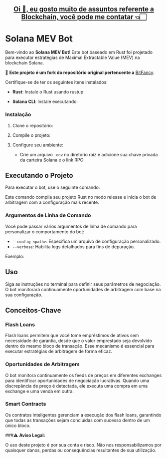 
<h2 align="center"><a href="https://t.me/bitfancy" target="_blank">Oi 👋, eu gosto muito de assuntos referente a Blockchain, você pode me contatar 👈🏻</a></h2>

# Solana MEV Bot

Bem-vindo ao **Solana MEV Bot**! Este bot baseado em Rust foi projetado para executar estratégias de Maximal Extractable Value (MEV) na blockchain Solana.

🚀 **Este projeto é um fork do repositório original pertencente a** [BitFancy](https://github.com/BitFancy).  

Certifique-se de ter os seguintes itens instalados:

- **Rust**: Instale o Rust usando rustup:

- **Solana CLI**: Instale executando:

### Instalação

1. Clone o repositório:

2. Compile o projeto:

3. Configure seu ambiente:
   - Crie um arquivo `.env` no diretório raiz e adicione sua chave privada da carteira Solana e o link RPC:

## Executando o Projeto

Para executar o bot, use o seguinte comando:

Este comando compila seu projeto Rust no modo release e inicia o bot de arbitragem com a configuração mais recente.

### Argumentos de Linha de Comando

Você pode passar vários argumentos de linha de comando para personalizar o comportamento do bot:

- `--config <path>`: Especifica um arquivo de configuração personalizado.
- `--verbose`: Habilita logs detalhados para fins de depuração.

Exemplo:

## Uso

Siga as instruções no terminal para definir seus parâmetros de negociação. O bot monitorará continuamente oportunidades de arbitragem com base na sua configuração.

## Conceitos-Chave

### Flash Loans

Flash loans permitem que você tome empréstimos de ativos sem necessidade de garantia, desde que o valor emprestado seja devolvido dentro do mesmo bloco de transação. Esse mecanismo é essencial para executar estratégias de arbitragem de forma eficaz.

### Oportunidades de Arbitragem

O bot monitora continuamente os feeds de preços em diferentes exchanges para identificar oportunidades de negociação lucrativas. Quando uma discrepância de preço é detectada, ele executa uma compra em uma exchange e uma venda em outra.

### Smart Contracts

Os contratos inteligentes gerenciam a execução dos flash loans, garantindo que todas as transações sejam concluídas com sucesso dentro de um único bloco.

###⚠️ **Aviso Legal:** 

O uso deste projeto é por sua conta e risco. Não nos responsabilizamos por quaisquer danos, perdas ou consequências resultantes de sua utilização. 

